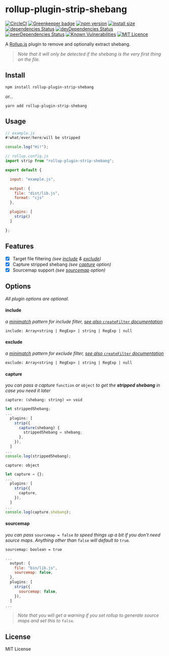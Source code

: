 # rollup-plugin-strip-shebang

[![CircleCI](https://circleci.com/gh/manferlo81/rollup-plugin-strip-shebang.svg?style=svg)](https://circleci.com/gh/manferlo81/rollup-plugin-strip-shebang) [![Greenkeeper badge](https://badges.greenkeeper.io/manferlo81/rollup-plugin-strip-shebang.svg)](https://greenkeeper.io/) [![npm version](https://badge.fury.io/js/rollup-plugin-strip-shebang.svg)](https://badge.fury.io/js/rollup-plugin-strip-shebang) [![install size](https://packagephobia.now.sh/badge?p=rollup-plugin-strip-shebang)](https://packagephobia.now.sh/result?p=rollup-plugin-strip-shebang) [![dependencies Status](https://david-dm.org/manferlo81/rollup-plugin-strip-shebang/status.svg)](https://david-dm.org/manferlo81/rollup-plugin-strip-shebang) [![devDependencies Status](https://david-dm.org/manferlo81/rollup-plugin-strip-shebang/dev-status.svg)](https://david-dm.org/manferlo81/rollup-plugin-strip-shebang?type=dev) [![peerDependencies Status](https://david-dm.org/manferlo81/rollup-plugin-strip-shebang/peer-status.svg)](https://david-dm.org/manferlo81/rollup-plugin-strip-shebang?type=peer) [![Known Vulnerabilities](https://snyk.io/test/github/manferlo81/rollup-plugin-strip-shebang/badge.svg?targetFile=package.json)](https://snyk.io/test/github/manferlo81/rollup-plugin-strip-shebang?targetFile=package.json) [![MIT Licence](https://badges.frapsoft.com/os/mit/mit.svg)](https://opensource.org/licenses/mit-license.php)

A [Rollup.js](https://github.com/rollup/rollup) plugin to remove and optionally extract shebang.

> _Note that it will only be detected if the shebang is the very first thing on the file._

## Install

`npm install rollup-plugin-strip-shebang`

_or..._

`yarn add rollup-plugin-strip-shebang`

## Usage

```javascript
// example.js
#!what/ever/here/will be stripped

console.log("Hi!");
```

```javascript
// rollup.config.js
import strip from "rollup-plugin-strip-shebang";

export default {

  input: "example.js",

  output: {
    file: "dist/lib.js",
    format: "cjs"
  },

  plugins: [
    strip()
  ]

};
```

## Features

* [x] Target file filtering _(see [include](#include) & [exclude](#exclude))_
* [x] Capture stripped shebang _(see [capture](#capture) option)_
* [x] Sourcemap support _(see [sourcemap](#sourcemap) option)_

## Options

_All plugin options are optional._

#### include

_a [minimatch](https://github.com/isaacs/minimatch) pattern for include filter,_ [_see also_ `createFilter` _documentation_](https://github.com/rollup/rollup-pluginutils#createfilter)

`include: Array<string | RegExp> | string | RegExp | null`

#### exclude

_a [minimatch](https://github.com/isaacs/minimatch) pattern for exclude filter,_ [_see also_ `createFilter` _documentation_](https://github.com/rollup/rollup-pluginutils#createfilter)

`exclude: Array<string | RegExp> | string | RegExp | null`

#### capture

_you can pass a capture_ `function` _or_ `object` _to get the **stripped shebang** in case you need it later_

`capture: (shebang: string) => void`
```javascript
let strippedShebang;
...
  plugins: [
    strip({
      capture(shebang) {
        strippedShebang = shebang;
      },
    }),
  ]
...
console.log(strippedShebang);
```

`capture: object`
```javascript
let capture = {};
...
  plugins: [
    strip({
      capture,
    }),
  ]
...
console.log(capture.shebang);
```

#### sourcemap

_you can pass_ `sourcemap = false` _to speed things up a bit if you don't need source maps. Anything other than_ `false` _will default to_ `true`_._

`sourcemap: boolean = true`
```javascript
...
  output: {
    file: "bin/lib.js",
    sourcemap: false,
  },
  plugins: [
    strip({
      sourcemap: false,
    }),
  ]
...
```
> _Note that you will get a warning if you set rollup to generate source maps and set this to_ `false`_._

## License

MIT License
